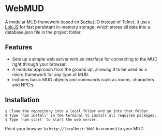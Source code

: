 
# WebMUD

A modular MUD framework based on [Socket.IO](https://socket.io/) instead of Telnet. It uses [LokiJS](http://lokijs.org) for fast persistant in-memory storage, which stores all data into a database.json file in the project folder.

## Features

- Sets up a simple web server with an interface for connecting to the MUD right through your browser.
- A modular approach from the ground up, allowing it to be used as a micro framework for any type of MUD.
- Includes basic MUD objects and commands such as rooms, characters and NPC:s.

## Installation

```
$ Clone the repository into a local folder and go into that folder.
$ Type 'npm install' in the terminal to install all required packages.
$ Type 'npm start' to start the web server.
```

Point your browser to `http://localhost:3000` to connect to your MUD.
